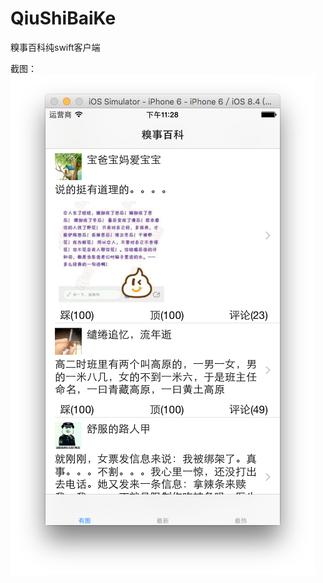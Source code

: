 # QiuShiBaiKe
糗事百科纯swift客户端

截图：
 ![image](https://github.com/sidetlw/QiuShiBaiKe/blob/master/截图/屏幕快照%202015-10-19%2011.28.32%20PM.png)
